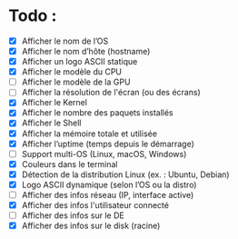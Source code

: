 # Todo :

- [x] Afficher le nom de l’OS
- [x] Afficher le nom d’hôte (hostname)
- [x] Afficher un logo ASCII statique
- [x] Afficher le modèle du CPU
- [ ] Afficher le modèle de la GPU
- [ ] Afficher la résolution de l'écran (ou des écrans)
- [x] Afficher le Kernel
- [x] Afficher le nombre des paquets installés
- [x] Afficher le Shell
- [x] Afficher la mémoire totale et utilisée
- [x] Afficher l’uptime (temps depuis le démarrage)
- [ ] Support multi-OS (Linux, macOS, Windows)
- [x] Couleurs dans le terminal
- [x] Détection de la distribution Linux (ex. : Ubuntu, Debian)
- [x] Logo ASCII dynamique (selon l’OS ou la distro)
- [ ] Afficher des infos réseau (IP, interface active)
- [x] Afficher des infos l'utilisateur connecté
- [ ] Afficher des infos sur le DE
- [x] Afficher des infos sur le disk (racine)
